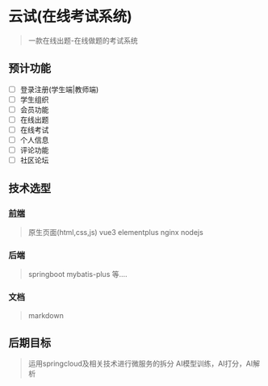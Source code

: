 # 云试(在线考试系统)
> 一款在线出题-在线做题的考试系统 

## 预计功能
- [ ] 登录注册(学生端|教师端)
- [ ] 学生组织
- [ ] 会员功能
- [ ] 在线出题 
- [ ] 在线考试
- [ ] 个人信息
- [ ] 评论功能
- [ ] 社区论坛

## 技术选型
### [前端](./front/pageIntroduce.md)
> 原生页面(html,css,js)
> vue3
> elementplus
> nginx
> nodejs

### 后端
> springboot
> mybatis-plus
> 等....

### 文档
> markdown

## 后期目标
> 运用springcloud及相关技术进行微服务的拆分
> AI模型训练，AI打分，AI解析

### 